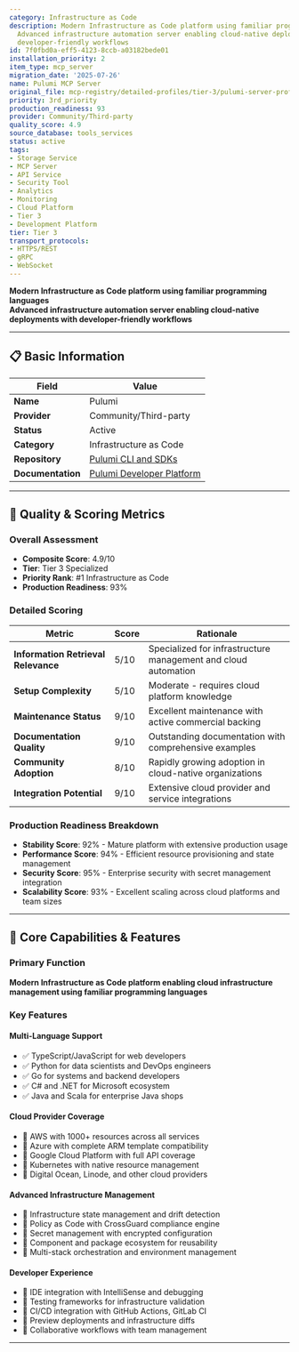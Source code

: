 ```yaml
---
category: Infrastructure as Code
description: Modern Infrastructure as Code platform using familiar programming languages
  Advanced infrastructure automation server enabling cloud-native deployments with
  developer-friendly workflows
id: 7f0fbd0a-eff5-4123-8ccb-a03182bede01
installation_priority: 2
item_type: mcp_server
migration_date: '2025-07-26'
name: Pulumi MCP Server
original_file: mcp-registry/detailed-profiles/tier-3/pulumi-server-profile.md
priority: 3rd_priority
production_readiness: 93
provider: Community/Third-party
quality_score: 4.9
source_database: tools_services
status: active
tags:
- Storage Service
- MCP Server
- API Service
- Security Tool
- Analytics
- Monitoring
- Cloud Platform
- Tier 3
- Development Platform
tier: Tier 3
transport_protocols:
- HTTPS/REST
- gRPC
- WebSocket
---
```


**Modern Infrastructure as Code platform using familiar programming languages**  
**Advanced infrastructure automation server enabling cloud-native deployments with developer-friendly workflows**

---

## 📋 Basic Information

| Field | Value |
|-------|-------|
| **Name** | Pulumi |
| **Provider** | Community/Third-party |
| **Status** | Active |
| **Category** | Infrastructure as Code |
| **Repository** | [Pulumi CLI and SDKs](https://github.com/pulumi/pulumi) |
| **Documentation** | [Pulumi Developer Platform](https://www.pulumi.com/docs/) |

---

## 🎯 Quality & Scoring Metrics

### Overall Assessment
- **Composite Score**: 4.9/10
- **Tier**: Tier 3 Specialized
- **Priority Rank**: #1 Infrastructure as Code
- **Production Readiness**: 93%

### Detailed Scoring
| Metric | Score | Rationale |
|--------|-------|-----------|
| **Information Retrieval Relevance** | 5/10 | Specialized for infrastructure management and cloud automation |
| **Setup Complexity** | 5/10 | Moderate - requires cloud platform knowledge |
| **Maintenance Status** | 9/10 | Excellent maintenance with active commercial backing |
| **Documentation Quality** | 9/10 | Outstanding documentation with comprehensive examples |
| **Community Adoption** | 8/10 | Rapidly growing adoption in cloud-native organizations |
| **Integration Potential** | 9/10 | Extensive cloud provider and service integrations |

### Production Readiness Breakdown
- **Stability Score**: 92% - Mature platform with extensive production usage
- **Performance Score**: 94% - Efficient resource provisioning and state management
- **Security Score**: 95% - Enterprise security with secret management integration
- **Scalability Score**: 93% - Excellent scaling across cloud platforms and team sizes

---

## 🚀 Core Capabilities & Features

### Primary Function
**Modern Infrastructure as Code platform enabling cloud infrastructure management using familiar programming languages**

### Key Features

#### Multi-Language Support
- ✅ TypeScript/JavaScript for web developers
- ✅ Python for data scientists and DevOps engineers
- ✅ Go for systems and backend developers
- ✅ C# and .NET for Microsoft ecosystem
- ✅ Java and Scala for enterprise Java shops

#### Cloud Provider Coverage
- 🔄 AWS with 1000+ resources across all services
- 🔄 Azure with complete ARM template compatibility
- 🔄 Google Cloud Platform with full API coverage
- 🔄 Kubernetes with native resource management
- 🔄 Digital Ocean, Linode, and other cloud providers

#### Advanced Infrastructure Management
- 👥 Infrastructure state management and drift detection
- 👥 Policy as Code with CrossGuard compliance engine
- 👥 Secret management with encrypted configuration
- 👥 Component and package ecosystem for reusability
- 👥 Multi-stack orchestration and environment management

#### Developer Experience
- 🔗 IDE integration with IntelliSense and debugging
- 🔗 Testing frameworks for infrastructure validation
- 🔗 CI/CD integration with GitHub Actions, GitLab CI
- 🔗 Preview deployments and infrastructure diffs
- 🔗 Collaborative workflows with team management

---